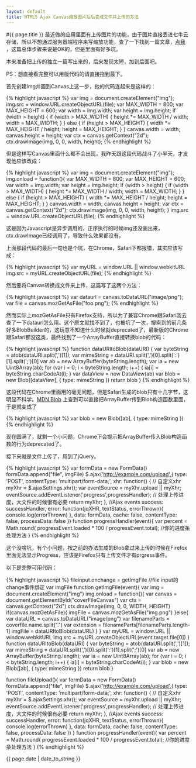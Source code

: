 ```yaml
---
layout: default
title: HTML5 Ajax Canvas缩放图片后后变成文件并上传的方法
---
```

#{{ page.title }}
最近做的应用里面有上传图片的功能，由于图片直接丢进七牛云存储，所以不想通过服务器端程序来写缩放功能，查了一下找到一篇文章，[点我](http://hacks.mozilla.org/2011/01/how-to-develop-a-html5-image-uploader/) ，这篇总体步骤来说是OK的，但是里面有好多坑。

本来准备把上传的独立一篇写出来的，后来发现太短，加到后面吧。

PS：想直接看完整可以用版代码的请直接拖到最下。

首先创建Img并画到Canvas上这一步，他的代码连起来是这样的：

{% highlight javascript %}
var img = document.createElement("img");
img.src = window.URL.createObjectURL(file);
var MAX_WIDTH = 800;
var MAX_HEIGHT = 600;
var width = img.width;
var height = img.height;
if (width > height) {
    if (width > MAX_WIDTH) {
        height *= MAX_WIDTH / width;
        width = MAX_WIDTH;
    }
} else {
    if (height > MAX_HEIGHT) {
        width *= MAX_HEIGHT / height;
        height = MAX_HEIGHT;
    }
}
canvas.width = width;
canvas.height = height;
var ctx = canvas.getContext("2d");
ctx.drawImage(img, 0, 0, width, height);
{% endhighlight %}

但是这样写Canvas里面什么都不会出现，我昨天跟这段代码战斗了小半天，才发现他应该改成：

{% highlight javascript %}
var img = document.createElement("img");
img.onload = function(){
	var MAX_WIDTH = 800;
	var MAX_HEIGHT = 600;
	var width = img.width;
	var height = img.height;
	if (width > height) {
  		if (width > MAX_WIDTH) {
    		height *= MAX_WIDTH / width;
    		width = MAX_WIDTH;
    	}
	} else {
  		if (height > MAX_HEIGHT) {
    		width *= MAX_HEIGHT / height;
    		height = MAX_HEIGHT;
    	}
	}
	canvas.width = width;
	canvas.height = height;
	var ctx = canvas.getContext("2d");
	ctx.drawImage(img, 0, 0, width, height);
}
img.src = window.URL.createObjectURL(file);
{% endhighlight %}

这是因为Javascript是异步调用的，正序执行的时候img还没画出来，ctx.drawImage已经调用了，导致什么效果都没有。

上面那段代码的最后一句也是个坑，在Chrome，Safari下都报错，其实应该写成：

{% highlight javascript %}
var myURL = window.URL || window.webkitURL
img.src = myURL.createObjectURL(file);
{% endhighlight %}

然后要将Canvas转换成文件来上传，这篇写了这两个方法：

{% highlight javascript %}
var dataurl = canvas.toDataURL("image/png");
var file = canvas.mozGetAsFile("foo.png");
{% endhighlight %}

然而实际上mozGetAsFile只有Firefox支持，所以为了兼容Chrome跟Safari我去查了一下dataurl怎么用。这个原文就找不到了，也被坑了一次，搜索到的前几条好多BlobBuilder的，这玩意不知道什么时候就deprecated了，最新版的Chrome跟Safari都没这类，最终找到了一个ArrayBuffer直接转换blob的代码：

{% highlight javascript %}
function dataURItoBlob(dataURI) {
    var byteString = atob(dataURI.split(',')[1]);
    var mimeString = dataURI.split(',')[0].split(':')[1].split(';')[0]
    var ab = new ArrayBuffer(byteString.length);
    var ia = new Uint8Array(ab);
    for (var i = 0; i < byteString.length; i++) {
        ia[i] = byteString.charCodeAt(i);
    }
    var dataView = new DataView(ab)
    var blob = new Blob([dataView], { type: mimeString })
    return blob
}
{% endhighlight %}

这段代码在Chrome里面用的毫无问题，但是Safari生成的blob只有十几字节，这明显不科学。[MDN Blob](https://developer.mozilla.org/en-US/docs/Web/API/Blob?redirectlocale=en-US&redirectslug=DOM%2FBlob) 上查到可以直接把ArrayBuffer传到Blob构造函数里面，于是就变成了

{% highlight javascript %}
var blob = new Blob([ab], { type: mimeString })
{% endhighlight %}

现在圆满了，就剩一个小问题，Chrome下会提示把ArrayBuffer传入Blob构造函数的行为deprecated了。

接下来就是文件上传了，用到了jQuery。

{% highlight javascript %}
var formData = new FormData()
formData.append("file", imgFile)
$.ajax('http://example.com/upload',{
    type: 'POST',
    contentType: 'multipart/form-data;',
    xhr: function() {  // 自定义xhr
        myXhr = $.ajaxSettings.xhr();
        var eventSource = myXhr.upload || myXhr;
        eventSource.addEventListener('progress',progressHandler); // 处理上传进度，大文件的时候很有必要
        return myXhr;
    },
    //Ajax events
    success: successHandler,
    error: function(jqXHR, textStatus, errorThrown){
        console.log(errorThrown)
    },
    data: formData,
    cache: false,
    contentType: false,
    processData: false
})
function progressHandler(event){
    var percent = Math.round( progressEvent.loaded * 100 / progressEvent.total);
    //你的进度条处理方法
}
{% endhighlight %}

这个没啥坑，有个小问题，按之前的办法生成的Blob拿过来上传的时候在Firefox里面无法显示Progress，应该是Firefox只有上传文件才有prgress事件。

以下是完整可用代码：

{% highlight javascript %}
fileinput.onchange = getImgFile //file input的change事件绑定
var imgFile
function getImgFile(event){
    var img = document.createElement("img")
    img.onload = function(){
        var canvas = document.getElementById("coverFileCanvas")
        var ctx = canvas.getContext("2d")
        ctx.drawImage(img, 0, 0, WIDTH, HEIGHT)
        if(canvas.mozGetAsFile){
            imgFile = canvas.mozGetAsFile("img.png")
        }else{
            var dataURL = canvas.toDataURL("image/png")
            var filenameParts = coverfile.name.split(".")
            var extension = filenameParts[filenameParts.length-1]
            imgFile = dataURItoBlob(dataURL)
        }
    }
    var myURL = window.URL || window.webkitURL
    img.src = myURL.createObjectURL(event.target.file[0])
}
function dataURItoBlob(dataURI) {
    var byteString = atob(dataURI.split(',')[1]);
    var mimeString = dataURI.split(',')[0].split(':')[1].split(';')[0]
    var ab = new ArrayBuffer(byteString.length);
    var ia = new Uint8Array(ab);
    for (var i = 0; i < byteString.length; i++) {
        ia[i] = byteString.charCodeAt(i);
    }
    var blob = new Blob([ab], { type: mimeString })
    return blob
}

function fileUpload(){
    var formData = new FormData()
    formData.append("file", imgFile)
    $.ajax('http://example.com/upload',{
        type: 'POST',
        contentType: 'multipart/form-data;',
        xhr: function() {  // 自定义xhr
            myXhr = $.ajaxSettings.xhr();
            var eventSource = myXhr.upload || myXhr;
            eventSource.addEventListener('progress',progressHandler); // 处理上传进度，大文件的时候很有必要
            return myXhr;
        },
        //Ajax events
        success: successHandler,
        error: function(jqXHR, textStatus, errorThrown){
            console.log(errorThrown)
        },
        data: formData,
        cache: false,
        contentType: false,
        processData: false
    })
}
function progressHandler(event){
    var percent = Math.round( progressEvent.loaded * 100 / progressEvent.total);
    //你的进度条处理方法
}
{% endhighlight %}

<p>{{ page.date | date_to_string }}</p>